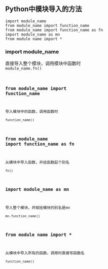 ## Python中模块导入的方法
    import module_name
    from module_name import function_name
    from module_name import function_name as fn
    import module_name as mn
    from module name import *
 ### import module_name
 直接导入整个模块，调用模块中函数时  
 <code>module_name.fn()</cdoe>  
 ### from module_name import function_name
 导入模块中的函数，调用函数时     
 <code>function_name()</code>  
 ### from module_name import function_name as fn
 从模块中导入函数，并给函数起个别名    
 <code>fn()</code>
 ### import module_name as mn
 导入整个模块，并赋给模块的别名是mn    
 <code>mn.function_name()</code>  
 ### from module name import *
 从模块中导入所有的函数，调用时直接写函数名    
 <code>function_name()</code>
 
   
   

